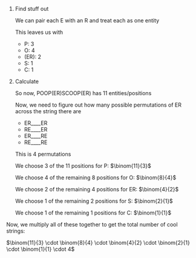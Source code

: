 1. Find stuff out

   We can pair each E with an R and treat each as one entity

   This leaves us with

   <ul>
       <li> P: 3
       <li> O: 4
       <li> (ER): 2
       <li> S: 1
       <li> C: 1
   </ul>

2. Calculate

   So now, POOP(ER)SCOOP(ER) has 11 entities/positions

   Now, we need to figure out how many possible permutations of ER across the string there are

   <ul>
      <li> ER____ER
      <li> RE____ER
      <li> ER____RE
      <li> RE____RE
    </ul>

   This is 4 permutations

   We choose 3 of the 11 positions for P: $\binom{11}{3}$

   We choose 4 of the remaining 8 positions for O: $\binom{8}{4}$

   We choose 2 of the remaining 4 positions for ER: $\binom{4}{2}$

   We choose 1 of the remaining 2 positions for S: $\binom{2}{1}$

   We choose 1 of the remaining 1 positions for C: $\binom{1}{1}$

Now, we multiply all of these together to get the total number of cool strings:

$\binom{11}{3} \cdot \binom{8}{4} \cdot \binom{4}{2} \cdot \binom{2}{1} \cdot \binom{1}{1} \cdot 4$
